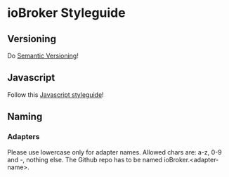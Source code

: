 # ioBroker Styleguide

## Versioning

Do [Semantic Versioning](http://semver.org/)!

## Javascript

Follow this [Javascript styleguide](http://github.com/hobbyquaker/javascript)!

## Naming

### Adapters

Please use lowercase only for adapter names. Allowed chars are: a-z, 0-9 and -, nothing else.
The Github repo has to be named ioBroker.&lt;adapter-name&gt;.


